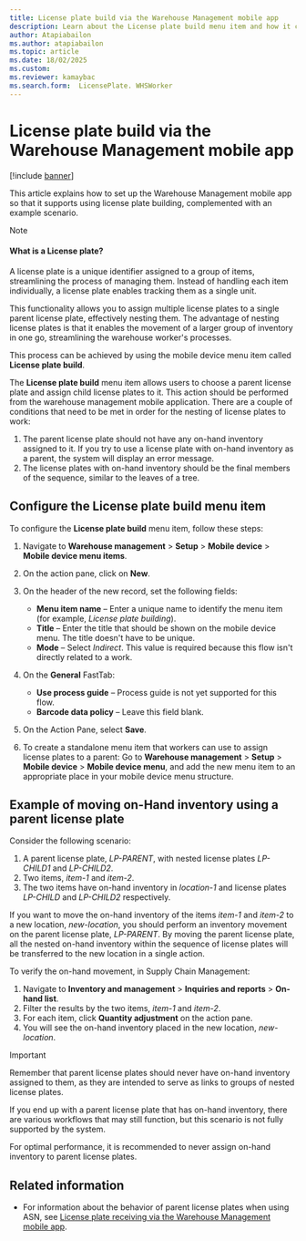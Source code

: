 ```yaml
---
title: License plate build via the Warehouse Management mobile app
description: Learn about the License plate build menu item and how it can streamline warehouse operations by nesting license plates.
author: Atapiabailon
ms.author: atapiabailon
ms.topic: article
ms.date: 18/02/2025
ms.custom:
ms.reviewer: kamaybac
ms.search.form:  LicensePlate. WHSWorker
---
```


# License plate build via the Warehouse Management mobile app

[!include [banner](../includes/banner.md)]

This article explains how to set up the Warehouse Management mobile app so that it supports using license plate building, complemented with an example scenario.

> [!NOTE]
> #### What is a License plate?
> A license plate is a unique identifier assigned to a group of items, streamlining the process of managing them. Instead of handling each item individually, a license plate enables tracking them as a single unit.

This functionality allows you to assign multiple license plates to a single parent license plate, effectively nesting them. The advantage of nesting license plates is that it enables the movement of a larger group of inventory in one go, streamlining the warehouse worker's processes.

This process can be achieved by using the mobile device menu item called **License plate build**.

The **License plate build** menu item allows users to choose a parent license plate and assign child license plates to it. This action should be performed from the warehouse management mobile application. There are a couple of conditions that need to be met in order for the nesting of license plates to work:

1. The parent license plate should not have any on-hand inventory assigned to it. If you try to use a license plate with on-hand inventory as a parent, the system will display an error message.
1. The license plates with on-hand inventory should be the final members of the sequence, similar to the leaves of a tree.

## Configure the License plate build menu item

To configure the **License plate build** menu item, follow these steps:

1. Navigate to **Warehouse management** \> **Setup** \> **Mobile device** \> **Mobile device menu items**.
1. On the action pane, click on **New**.
1. On the header of the new record, set the following fields:

    - **Menu item name** – Enter a unique name to identify the menu item (for example, *License plate building*).
    - **Title** – Enter the title that should be shown on the mobile device menu. The title doesn't have to be unique.
    - **Mode** – Select *Indirect*. This value is required because this flow isn't directly related to a work.

1. On the **General** FastTab:

    - **Use process guide** – Process guide is not yet supported for this flow.
    - **Barcode data policy** – Leave this field blank.

1. On the Action Pane, select **Save**.
1. To create a standalone menu item that workers can use to assign license plates to a parent: Go to **Warehouse management** \> **Setup** \> **Mobile device** \> **Mobile device menu**, and add the new menu item to an appropriate place in your mobile device menu structure.

## Example of moving on-Hand inventory using a parent license plate

Consider the following scenario:
1. A parent license plate, *LP-PARENT*, with nested license plates *LP-CHILD1* and *LP-CHILD2*.
1. Two items, *item-1* and *item-2*.
1. The two items have on-hand inventory in *location-1* and license plates *LP-CHILD* and *LP-CHILD2* respectively.

If you want to move the on-hand inventory of the items *item-1* and *item-2* to a new location, *new-location*, you should perform an inventory movement on the parent license plate, *LP-PARENT*. By moving the parent license plate, all the nested on-hand inventory within the sequence of license plates will be transferred to the new location in a single action.

To verify the on-hand movement, in Supply Chain Management:
1. Navigate to **Inventory and management** \> **Inquiries and reports** \> **On-hand list**.
1. Filter the results by the two items, *item-1* and *item-2*.
1. For each item, click **Quantity adjustment** on the action pane.
1. You will see the on-hand inventory placed in the new location, *new-location*.

> [!IMPORTANT]
>
> Remember that parent license plates should never have on-hand inventory assigned to them, as they are intended to serve as links to groups of nested license plates.
>
> If you end up with a parent license plate that has on-hand inventory, there are various workflows that may still function, but this scenario is not fully supported by the system.
>
> For optimal performance, it is recommended to never assign on-hand inventory to parent license plates.

## Related information
- For information about the behavior of parent license plates when using ASN, see [License plate receiving via the Warehouse Management mobile app](warehousing-mobile-device-app-license-plate-receiving).



